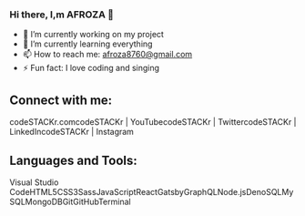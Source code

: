 ### Hi there, I,m AFROZA 👋




- 🔭 I’m currently working on my project
- 🌱 I’m currently learning everything 
- 📫 How to reach me: afroza8760@gmail.com
- ⚡ Fun fact: I love coding and singing



## Connect with me:
codeSTACKr.comcodeSTACKr | YouTubecodeSTACKr | TwittercodeSTACKr | LinkedIncodeSTACKr | Instagram


## Languages and Tools:
Visual Studio CodeHTML5CSS3SassJavaScriptReactGatsbyGraphQLNode.jsDenoSQLMySQLMongoDBGitGitHubTerminal




